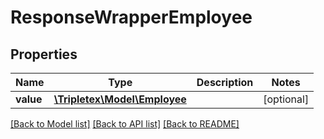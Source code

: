 # ResponseWrapperEmployee

## Properties
Name | Type | Description | Notes
------------ | ------------- | ------------- | -------------
**value** | [**\Tripletex\Model\Employee**](Employee.md) |  | [optional] 

[[Back to Model list]](../README.md#documentation-for-models) [[Back to API list]](../README.md#documentation-for-api-endpoints) [[Back to README]](../README.md)


